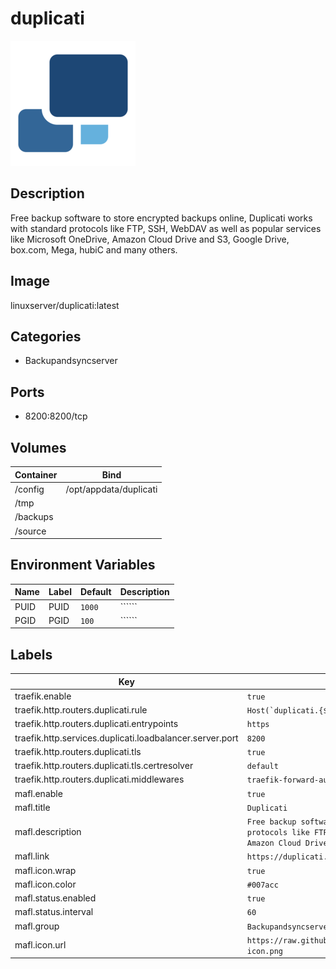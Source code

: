 # duplicati

![Logo](images/duplicati.png)

## Description
Free backup software to store encrypted backups online, Duplicati works with standard protocols like FTP, SSH, WebDAV as well as popular services like Microsoft OneDrive, Amazon Cloud Drive and S3, Google Drive, box.com, Mega, hubiC and many others.

## Image
linuxserver/duplicati:latest

## Categories
- Backupandsyncserver

## Ports
- 8200:8200/tcp

## Volumes
| Container | Bind |
|-----------|------|
| /config | /opt/appdata/duplicati |
| /tmp |  |
| /backups |  |
| /source |  |

## Environment Variables
| Name | Label | Default | Description |
|------|-------|---------|-------------|
| PUID | PUID | ```1000``` | `````` |
| PGID | PGID | ```100``` | `````` |

## Labels
| Key | Value |
|-----|-------|
| traefik.enable | ```true``` |
| traefik.http.routers.duplicati.rule | ```Host(`duplicati.{$TRAEFIK_INGRESS_DOMAIN}`)``` |
| traefik.http.routers.duplicati.entrypoints | ```https``` |
| traefik.http.services.duplicati.loadbalancer.server.port | ```8200``` |
| traefik.http.routers.duplicati.tls | ```true``` |
| traefik.http.routers.duplicati.tls.certresolver | ```default``` |
| traefik.http.routers.duplicati.middlewares | ```traefik-forward-auth``` |
| mafl.enable | ```true``` |
| mafl.title | ```Duplicati``` |
| mafl.description | ```Free backup software to store encrypted backups online, Duplicati works with standard protocols like FTP, SSH, WebDAV as well as popular services like Microsoft OneDrive, Amazon Cloud Drive and S3, Google Drive, box.``` |
| mafl.link | ```https://duplicati.{$TRAEFIK_INGRESS_DOMAIN}``` |
| mafl.icon.wrap | ```true``` |
| mafl.icon.color | ```#007acc``` |
| mafl.status.enabled | ```true``` |
| mafl.status.interval | ```60``` |
| mafl.group | ```Backupandsyncserver``` |
| mafl.icon.url | ```https://raw.githubusercontent.com/Qballjos/portainer_templates/master/Images/duplicati-icon.png``` |

